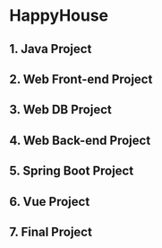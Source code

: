 # HappyHouse
## 1. Java Project
## 2. Web Front-end Project
## 3. Web DB Project
## 4. Web Back-end Project
## 5. Spring Boot Project
## 6. Vue Project
## 7. Final Project
